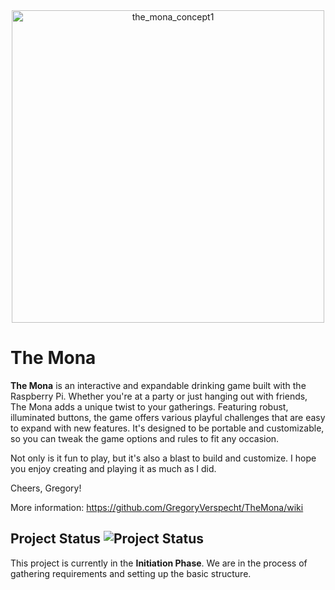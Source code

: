 <div align="center">
  <img src="https://github.com/user-attachments/assets/9c711575-c043-466c-b1a0-3121b62681b2" alt="the_mona_concept1" width="500">
</div>


# The Mona

**The Mona** is an interactive and expandable drinking game built with the Raspberry Pi. Whether you're at a party or just hanging out with friends, The Mona adds a unique twist to your gatherings. Featuring robust, illuminated buttons, the game offers various playful challenges that are easy to expand with new features. It's designed to be portable and customizable, so you can tweak the game options and rules to fit any occasion.

Not only is it fun to play, but it's also a blast to build and customize. I hope you enjoy creating and playing it as much as I did.

Cheers, 
Gregory!

More information: https://github.com/GregoryVerspecht/TheMona/wiki

## Project Status ![Project Status](https://img.shields.io/badge/Status-Initiation-blue)

This project is currently in the **Initiation Phase**. We are in the process of gathering requirements and setting up the basic structure.

